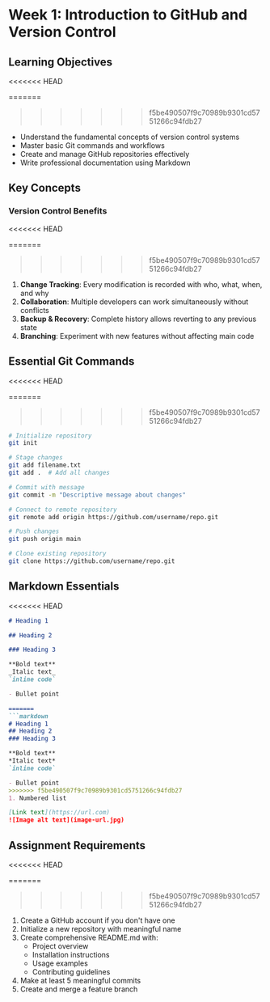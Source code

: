 # Week 1: Introduction to GitHub and Version Control

## Learning Objectives
<<<<<<< HEAD

=======
>>>>>>> f5be490507f9c70989b9301cd5751266c94fdb27
- Understand the fundamental concepts of version control systems
- Master basic Git commands and workflows
- Create and manage GitHub repositories effectively
- Write professional documentation using Markdown

## Key Concepts

### Version Control Benefits
<<<<<<< HEAD

=======
>>>>>>> f5be490507f9c70989b9301cd5751266c94fdb27
1. **Change Tracking**: Every modification is recorded with who, what, when, and why
2. **Collaboration**: Multiple developers can work simultaneously without conflicts
3. **Backup & Recovery**: Complete history allows reverting to any previous state
4. **Branching**: Experiment with new features without affecting main code

## Essential Git Commands
<<<<<<< HEAD

=======
>>>>>>> f5be490507f9c70989b9301cd5751266c94fdb27
```bash
# Initialize repository
git init

# Stage changes
git add filename.txt
git add .  # Add all changes

# Commit with message
git commit -m "Descriptive message about changes"

# Connect to remote repository
git remote add origin https://github.com/username/repo.git

# Push changes
git push origin main

# Clone existing repository
git clone https://github.com/username/repo.git
```

## Markdown Essentials
<<<<<<< HEAD

```markdown
# Heading 1

## Heading 2

### Heading 3

**Bold text**
_Italic text_
`inline code`

- Bullet point

=======
```markdown
# Heading 1
## Heading 2
### Heading 3

**Bold text**
*Italic text*
`inline code`

- Bullet point
>>>>>>> f5be490507f9c70989b9301cd5751266c94fdb27
1. Numbered list

[Link text](https://url.com)
![Image alt text](image-url.jpg)
```

## Assignment Requirements
<<<<<<< HEAD

=======
>>>>>>> f5be490507f9c70989b9301cd5751266c94fdb27
1. Create a GitHub account if you don't have one
2. Initialize a new repository with meaningful name
3. Create comprehensive README.md with:
   - Project overview
   - Installation instructions
   - Usage examples
   - Contributing guidelines
4. Make at least 5 meaningful commits
5. Create and merge a feature branch
